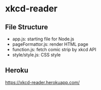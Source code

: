 # xkcd-reader

## File Structure
- app.js: starting file for Node.js
- pageFormattor.js: render HTML page
- function.js: fetch comic strip by xkcd API
- style/style.js: CSS style

## Heroku
https://xkcd-reader.herokuapp.com/
